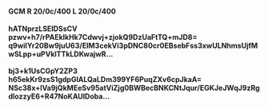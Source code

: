 #### GCM R 20/0c/400 L 20/0c/400
**hATNprzLSElDSsCV**<br/>**pzwv+h7/rPAEkIkHk7Cdwvj+zjokQ9DzUaFtTQ+mJD8=**<br/>**q9wilYr20Bw9juU63/EIM3cekVi3pDNC80cr0EBsebFss3xwULNhmsUjfMwSLpp+uPVklTTkLDKwajwR...**<br/><br/>
**bj3+k1UsCGpY2ZP3**<br/>**h65ekKr9zsS1gdpGlALQaLDm399YF6PuqZXv6cpJkaA=**<br/>**NSc38x+IVa9jQkMEeSv95atViZjg0BWBecBNKCNtJqur/EGKJeJWqJ9zRgdlozzyE6+R47NoKAUlDoba...**